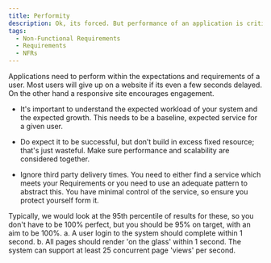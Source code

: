 ```yaml
---
title: Performity
description: Ok, its forced. But performance of an application is critical to how well it performs the jobs a user needs to do.
tags:
  - Non-Functional Requirements
  - Requirements
  - NFRs
---
```


Applications need to perform within the expectations and requirements of a user. Most users will give up on a website if its even a few seconds delayed. On the other hand a responsive site encourages engagement.

* It's important to understand the expected workload of your system and the expected growth. This needs to be a baseline, expected service for a given user.

* Do expect it to be successful, but don’t build in excess fixed resource; that's just wasteful. Make sure performance and scalability are considered together.

* Ignore third party delivery times. You need to either find a service which meets your Requirements or you need to use an adequate pattern to abstract this. You have minimal control of the service, so ensure you protect yourself form it.

Typically, we would look at the 95th percentile of results for these, so you don't have to be 100% perfect, but you should be 95% on target, with an aim to be 100%.
    a. A user login to the system should complete within 1 second.
    b. All pages should render 'on the glass' within 1 second.
The system can support at least 25 concurrent page 'views' per second.
